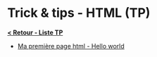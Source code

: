# Trick & tips - HTML (TP)

**[< Retour - Liste TP](Practice)**

- [Ma première page html - Hello world](HelloWorld.md)